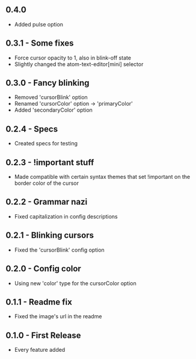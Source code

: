 ## 0.4.0
* Added pulse option

## 0.3.1 - Some fixes
* Force cursor opacity to 1, also in blink-off state
* Slightly changed the atom-text-editor[mini] selector

## 0.3.0 - Fancy blinking
* Removed 'cursorBlink' option
* Renamed 'cursorColor' option -> 'primaryColor'
* Added 'secondaryColor' option

## 0.2.4 - Specs
* Created specs for testing

## 0.2.3 - !important stuff
* Made compatible with certain syntax themes that set !important on the border color of the cursor

## 0.2.2 - Grammar nazi
* Fixed capitalization in config descriptions

## 0.2.1 - Blinking cursors
* Fixed the 'cursorBlink' config option

## 0.2.0 - Config color
* Using new 'color' type for the cursorColor option

## 0.1.1 - Readme fix
* Fixed the image's url in the readme

## 0.1.0 - First Release
* Every feature added
